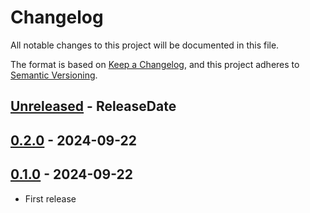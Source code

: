 # Changelog

All notable changes to this project will be documented in this file.

The format is based on [Keep a Changelog](https://keepachangelog.com/en/1.1.0/),
and this project adheres to [Semantic Versioning](https://semver.org/spec/v2.0.0.html).

<!-- next-header -->

## [Unreleased] - ReleaseDate

## [0.2.0] - 2024-09-22

## [0.1.0] - 2024-09-22

* First release

<!-- next-url -->
[Unreleased]: https://github.com/gifnksm/clap-file/compare/v0.2.0...HEAD
[0.2.0]: https://github.com/gifnksm/clap-file/compare/v0.1.0...v0.2.0
[0.1.0]: https://github.com/gifnksm/clap-file/commits/v0.1.0
